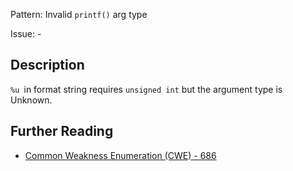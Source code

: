 Pattern: Invalid `printf()` arg type

Issue: -

## Description

`%u `in format string requires `unsigned int` but the argument type is Unknown.

## Further Reading

* [Common Weakness Enumeration (CWE) - 686](https://cwe.mitre.org/data/definitions/686.html)